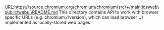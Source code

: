 URL:https://source.chromium.org/chromium/chromium/src/+/main:ios\web\public\webui\README.md
This directory contains API to work with browser specific URLs (e.g. chromium://version), which can load browser UI implemented as locally-stored web pages.
